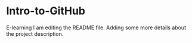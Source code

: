 # Intro-to-GitHub
E-learning
I am editing the README file. Adding some more details about the project description.
